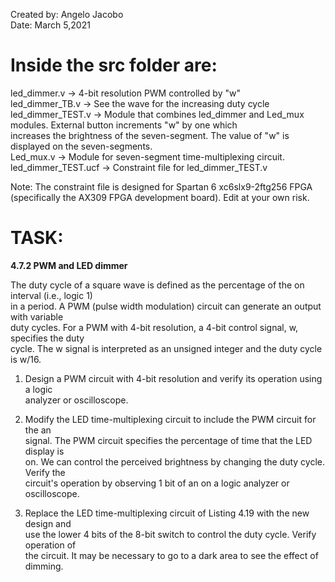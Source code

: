 Created by: Angelo Jacobo  
Date: March 5,2021  

# Inside the src folder are:  
led_dimmer.v -> 4-bit resolution PWM controlled by "w"  
led_dimmer_TB.v -> See the wave for the increasing duty cycle   
led_dimmer_TEST.v -> Module that combines led_dimmer and Led_mux modules. External button increments "w" by one which   
				increases the brightness of the seven-segment. The value of "w" is displayed on the seven-segments.   
Led_mux.v -> Module for seven-segment time-multiplexing circuit.  
led_dimmer_TEST.ucf -> Constraint file for led_dimmer_TEST.v  

Note: The constraint file is designed for Spartan 6 xc6slx9-2ftg256 FPGA (specifically the AX309 FPGA development board). Edit at your own risk.  


# TASK:  
**4.7.2 PWM and LED dimmer** 

The duty cycle of a square wave is defined as the percentage of the on interval (i.e., logic 1)  
in a period. A PWM (pulse width modulation) circuit can generate an output with variable  
duty cycles. For a PWM with 4-bit resolution, a 4-bit control signal, w, specifies the duty  
cycle. The w signal is interpreted as an unsigned integer and the duty cycle is w/16.  

1. Design a PWM circuit with 4-bit resolution and verify its operation using a logic  
analyzer or oscilloscope.  

2. Modify the LED time-multiplexing circuit to include the PWM circuit for the an  
signal. The PWM circuit specifies the percentage of time that the LED display is  
on. We can control the perceived brightness by changing the duty cycle. Verify the  
circuit's operation by observing 1 bit of an on a logic analyzer or oscilloscope.  

3. Replace the LED time-multiplexing circuit of Listing 4.19 with the new design and  
use the lower 4 bits of the 8-bit switch to control the duty cycle. Verify operation of  
the circuit. It may be necessary to go to a dark area to see the effect of dimming.   
